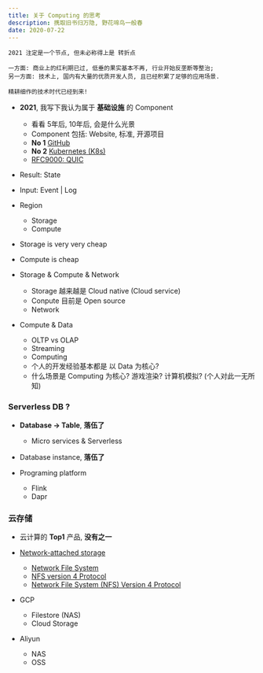 ```yaml
---
title: 关于 Computing 的思考
description: 携取旧书归万隐, 野花啼鸟一般春
date: 2020-07-22
---
```


```
2021 注定是一个节点, 但未必称得上是 转折点

一方面: 商业上的红利期已过, 低垂的果实基本不再, 行业开始反垄断等整治;
另一方面: 技术上, 国内有大量的优质开发人员, 且已经积累了足够的应用场景.

精耕细作的技术时代已经到来!
```

* **2021**, 我写下我认为属于 **基础设施** 的 Component
  - 看看 5年后, 10年后, 会是什么光景
  - Component 包括: Website, 标准, 开源项目
  - **No 1** [GitHub](https://github.com)
  - **No 2** [Kubernetes (K8s)](https://github.com/kubernetes/kubernetes)
  - [RFC9000: QUIC](https://datatracker.ietf.org/doc/html/rfc9000)

* Result: State
* Input: Event | Log
* Region
  - Storage
  - Compute
* Storage is very very cheap
* Compute is cheap

* Storage & Compute & Network
  - Storage 越来越是 Cloud native (Cloud service)
  - Conpute 目前是 Open source
  - Network

* Compute & Data
  - OLTP vs OLAP
  - Streaming
  - Computing
  - 个人的开发经验基本都是 以 Data 为核心?
  - 什么场景是 Computing 为核心? 游戏渲染? 计算机模拟? (个人对此一无所知)

### Serverless DB ?

* **Database -> Table**, **落伍了**
  - Micro services & Serverless
* Database instance, **落伍了**

* Programing platform
  - Flink
  - Dapr

### 云存储

* 云计算的 **Top1** 产品, **没有之一**

* [Network-attached storage](https://en.wikipedia.org/wiki/Network-attached_storage)
  - [Network File System](https://en.wikipedia.org/wiki/Network_File_System)
  - [NFS version 4 Protocol](https://datatracker.ietf.org/doc/html/rfc3010)
  - [Network File System (NFS) Version 4 Protocol](https://datatracker.ietf.org/doc/html/rfc7530)

* GCP
  - Filestore (NAS)
  - Cloud Storage

* Aliyun
  - NAS
  - OSS
